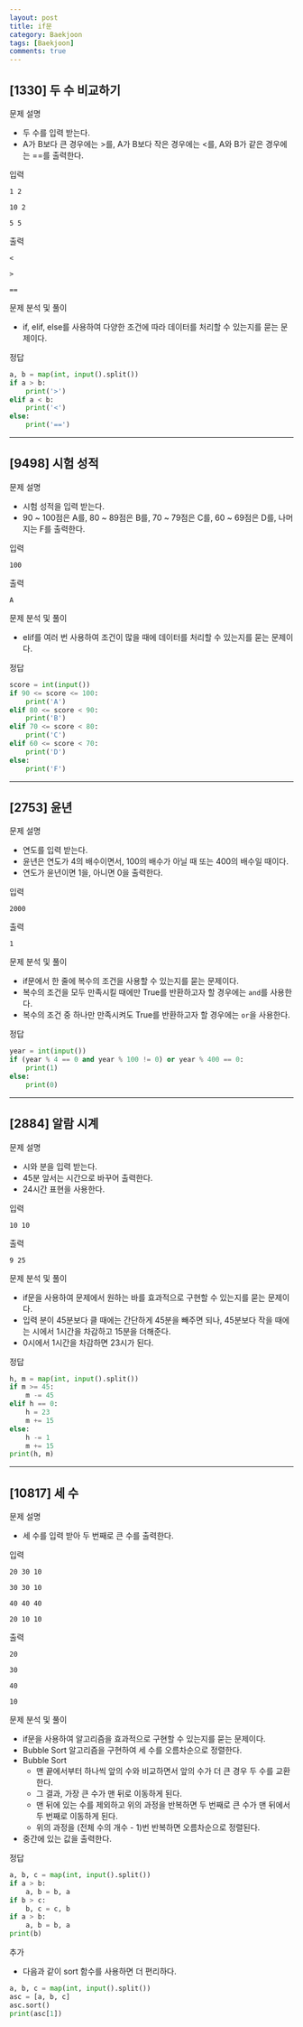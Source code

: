 ```yaml
---
layout: post
title: if문
category: Baekjoon
tags: [Baekjoon]
comments: true
---
```


## [1330] 두 수 비교하기

문제 설명
- 두 수를 입력 받는다.
- A가 B보다 큰 경우에는 >를, A가 B보다 작은 경우에는 <를, A와 B가 같은 경우에는 ==를 출력한다.

입력
```
1 2
```
```
10 2
```
```
5 5
```

출력
```
<
```
```
>
```
```
==
```

문제 분석 및 풀이
- if, elif, else를 사용하여 다양한 조건에 따라 데이터를 처리할 수 있는지를 묻는 문제이다.

정답
```python
a, b = map(int, input().split())
if a > b:
    print('>')
elif a < b:
    print('<')
else:
    print('==')
```

---

## [9498] 시험 성적

문제 설명
- 시험 성적을 입력 받는다.
- 90 ~ 100점은 A를, 80 ~ 89점은 B를, 70 ~ 79점은 C를, 60 ~ 69점은 D를, 나머지는 F를 출력한다.

입력
```
100
```

출력
```
A
```

문제 분석 및 풀이
- elif를 여러 번 사용하여 조건이 많을 때에 데이터를 처리할 수 있는지를 묻는 문제이다.

정답
```python
score = int(input())
if 90 <= score <= 100:
    print('A')
elif 80 <= score < 90:
    print('B')
elif 70 <= score < 80:
    print('C')
elif 60 <= score < 70:
    print('D')
else:
    print('F')
```

---

## [2753] 윤년

문제 설명
- 연도를 입력 받는다.
- 윤년은 연도가 4의 배수이면서, 100의 배수가 아닐 때 또는 400의 배수일 때이다.
- 연도가 윤년이면 1을, 아니면 0을 출력한다.

입력
```
2000
```

출력
```
1
```

문제 분석 및 풀이
- if문에서 한 줄에 복수의 조건을 사용할 수 있는지를 묻는 문제이다.
- 복수의 조건을 모두 만족시킬 때에만 True를 반환하고자 할 경우에는 `and`를 사용한다.
- 복수의 조건 중 하나만 만족시켜도 True를 반환하고자 할 경우에는 `or`을 사용한다.

정답
```python
year = int(input())
if (year % 4 == 0 and year % 100 != 0) or year % 400 == 0:
    print(1)
else:
    print(0)
```

---

## [2884] 알람 시계

문제 설명
- 시와 분을 입력 받는다.
- 45분 앞서는 시간으로 바꾸어 출력한다.
- 24시간 표현을 사용한다.

입력
```
10 10
```

출력
```
9 25
```

문제 분석 및 풀이
- if문을 사용하여 문제에서 원하는 바를 효과적으로 구현할 수 있는지를 묻는 문제이다.
- 입력 분이 45분보다 클 때에는 간단하게 45분을 빼주면 되나, 45분보다 작을 때에는 시에서 1시간을 차감하고 15분을 더해준다.
- 0시에서 1시간을 차감하면 23시가 된다.

정답
```python
h, m = map(int, input().split())
if m >= 45:
    m -= 45
elif h == 0:
    h = 23
    m += 15
else:
    h -= 1
    m += 15
print(h, m)
```

---

## [10817] 세 수

문제 설명
- 세 수를 입력 받아 두 번째로 큰 수를 출력한다.

입력
```
20 30 10
```
```
30 30 10
```
```
40 40 40
```
```
20 10 10
```

출력
```
20
```
```
30
```
```
40
```
```
10
```

문제 분석 및 풀이
- if문을 사용하여 알고리즘을 효과적으로 구현할 수 있는지를 묻는 문제이다.
- Bubble Sort 알고리즘을 구현하여 세 수를 오름차순으로 정렬한다.
- Bubble Sort
  - 맨 끝에서부터 하나씩 앞의 수와 비교하면서 앞의 수가 더 큰 경우 두 수를 교환한다.
  - 그 결과, 가장 큰 수가 맨 뒤로 이동하게 된다.
  - 맨 뒤에 있는 수를 제외하고 위의 과정을 반복하면 두 번째로 큰 수가 맨 뒤에서 두 번째로 이동하게 된다.
  - 위의 과정을 (전체 수의 개수 - 1)번 반복하면 오름차순으로 정렬된다.
- 중간에 있는 값을 출력한다.

정답
```python
a, b, c = map(int, input().split())
if a > b:
    a, b = b, a
if b > c:
    b, c = c, b
if a > b:
    a, b = b, a
print(b)
```

추가
- 다음과 같이 sort 함수를 사용하면 더 편리하다.

```python
a, b, c = map(int, input().split())
asc = [a, b, c]
asc.sort()
print(asc[1])
```
